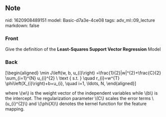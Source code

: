 ## Note
nid: 1620908489151
model: Basic-d7a3e-4ce08
tags: adv_ml::09_lecture
markdown: false

### Front
Give the definition of the <b>Least-Squares Support Vector
Regression</b> Model

### Back
\[\begin{aligned} \min J\left(w, b, u_{i}\right)
=\frac{1}{2}\|w\|^{2}+\frac{C}{2} \sum_{i=1}^{N} u_{i}^{2} \\ \text
{ s.t. } \quad r_{i}=w^{T} \phi\left(X_{i}\right)+b+u_{i}, \quad
i=1, \ldots, N, \end{aligned}\]
<div>
  where \(w\) is the weight vector of the independent variables
  while \(b\) is the intercept. The regularization parameter \(C\)
  scales the error terms \(u_{i}^{2}\) and \(\phi(X)\) denotes the
  kernel function for the feature mapping.
</div>
